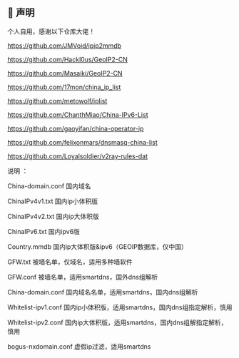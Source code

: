 
## 🏅 声明

个人自用，感谢以下仓库大佬！

https://github.com/JMVoid/ipip2mmdb

https://github.com/Hackl0us/GeoIP2-CN

https://github.com/Masaiki/GeoIP2-CN

https://github.com/17mon/china_ip_list

https://github.com/metowolf/iplist

https://github.com/ChanthMiao/China-IPv6-List

https://github.com/gaoyifan/china-operator-ip

https://github.com/felixonmars/dnsmasq-china-list

https://github.com/Loyalsoldier/v2ray-rules-dat


说明 ：

China-domain.conf     国内域名

ChinaIPv4v1.txt   国内ip小体积版

ChinaIPv4v2.txt   国内ip大体积版

ChinaIPv6.txt     国内ipv6版

Country.mmdb   国内ip大体积版&ipv6（GEOIP数据库，仅中国）

GFW.txt   被墙名单，仅域名，适用多种墙软件

GFW.conf  被墙名单，适用smartdns，国外dns组解析

China-domain.conf  国内域名名单，适用smartdns，国内dns组解析

Whitelist-ipv1.conf   国内ip小体积版，适用smartdns，国内dns组指定解析，慎用

Whitelist-ipv2.conf   国内ip大体积版，适用smartdns，国内dns组解指定解析，慎用

bogus-nxdomain.conf  虚假ip过滤，适用smartdns
